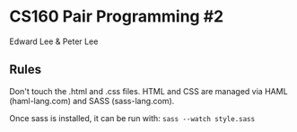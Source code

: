 CS160 Pair Programming #2
=========================

Edward Lee & Peter Lee

Rules
-----

Don't touch the .html and .css files. HTML and CSS are managed via HAML (haml-lang.com) and SASS (sass-lang.com).

Once sass is installed, it can be run with: `sass --watch style.sass`
